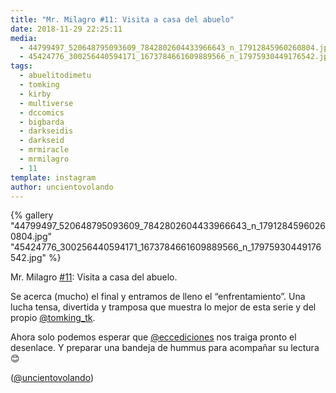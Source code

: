 ```yaml
---
title: "Mr. Milagro #11: Visita a casa del abuelo"
date: 2018-11-29 22:25:11
media: 
  - 44799497_520648795093609_7842802604433966643_n_17912845960260804.jpg
  - 45424776_300256440594171_1673784661609889566_n_17975930449176542.jpg
tags: 
  - abuelitodimetu
  - tomking
  - kirby
  - multiverse
  - dccomics
  - bigbarda
  - darkseidis
  - darkseid
  - mrmiracle
  - mrmilagro
  - 11
template: instagram
author: uncientovolando
---
```


{% gallery "44799497_520648795093609_7842802604433966643_n_17912845960260804.jpg" "45424776_300256440594171_1673784661609889566_n_17975930449176542.jpg" %}

Mr. Milagro [#11](/etiquetas/11): Visita a casa del abuelo.

Se acerca (mucho) el final y entramos de lleno el “enfrentamiento”. Una lucha tensa, divertida y tramposa que muestra lo mejor de esta serie y del propio [@tomking_tk](https://instagram.com/tomking_tk).

Ahora solo podemos esperar que [@eccediciones](https://instagram.com/eccediciones) nos traiga pronto el desenlace. Y preparar una bandeja de hummus para acompañar su lectura 😊

([@uncientovolando](https://instagram.com/uncientovolando))
